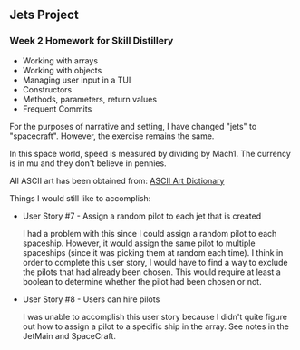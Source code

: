 ## Jets Project

### Week 2 Homework for Skill Distillery

* Working with arrays
* Working with objects
* Managing user input in a TUI
* Constructors
* Methods, parameters, return values
* Frequent Commits


For the purposes of narrative and setting, I have changed "jets" to "spacecraft". However, the exercise remains the same. 

In this space world, speed is measured by dividing by Mach1. The currency is in mu and they don't believe in pennies. 

All ASCII art has been obtained from: <a href = "http://www.ascii-art.de/">ASCII Art Dictionary</a>

Things I would still like to accomplish:
* User Story #7 - Assign a random pilot to each jet that is created

	I had a problem with this since I could assign a random pilot to each spaceship. However, it would assign the same pilot to multiple spaceships (since it was picking them at random each time). I think in order to complete this user story, I would have to find a way to exclude the pilots that had already been chosen. This would require at least a boolean to determine whether the pilot had been chosen or not. 
* User Story #8 - Users can hire pilots

	I was unable to accomplish this user story because I didn't quite figure out how to assign a pilot to a specific ship in the array. See notes in the JetMain and SpaceCraft.